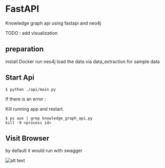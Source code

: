 # FastAPI

Knowledge graph api using fastapi and neo4j 

TODO : add visualization 

## preparation

install Docker 
run neo4j 
load the data via data_extraction for sample data
## Start Api
````
$ python ./api/main.py
````

If there is an error :

Kill running app and restart.

```
$ ps aux | grep knowledge_graph_api.py
kill -9 <process id>
```

## Visit Browser 

by default it would run with swagger 

![alt text](https://github.com/[username]/[reponame]/blob/[branch]/fastapi_knowledge_api.png?raw=true)


